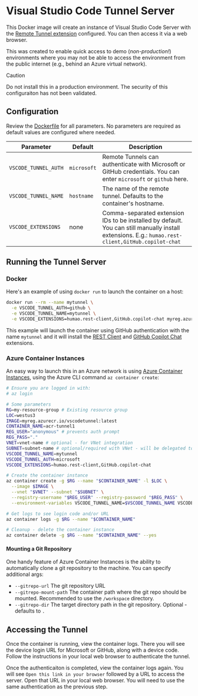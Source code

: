 # Visual Studio Code Tunnel Server

This Docker image will create an instance of Visual Studio Code Server with the [Remote Tunnel extension](https://code.visualstudio.com/docs/remote/tunnels) configured. You can then access it via a web browser.

This was created to enable quick access to demo (_non-production!_) environments where you may not be able to access the environment from the public internet (e.g., behind an Azure virtual network).

> [!CAUTION]
> Do not install this in a production environment. The security of this configuraiton has not been validated.

## Configuration

Review the [Dockerfile](Dockerfile) for all parameters. No parameters are required as default values are configured where needed.

| Parameter | Default | Description |
| --- | --- | --- |
| `VSCODE_TUNNEL_AUTH` | `microsoft` | Remote Tunnels can authenticate with Microsoft or GitHub credentials. You can enter `microsoft` or `github` here. |
| `VSCODE_TUNNEL_NAME` | `hostname` | The name of the remote tunnel. Defaults to the container's hostname. |
| `VSCODE_EXTENSIONS` | none | Comma-separated extension IDs to be installed by default. You can still manually install extensions. E.g.: `humao.rest-client,GitHub.copilot-chat` |

## Running the Tunnel Server

### Docker

Here's an example of using `docker run` to launch the container on a host:

```bash
docker run --rm --name mytunnel \
  -e VSCODE_TUNNEL_AUTH=github \
  -e VSCODE_TUNNEL_NAME=mytunnel \
  -e VSCODE_EXTENSIONS=humao.rest-client,GitHub.copilot-chat myreg.azurecr.io/vscodetunnel:latest
```

This example will launch the container using GitHub authentication with the name `mytunnel` and it will install the [REST Client](https://marketplace.visualstudio.com/items?itemName=humao.rest-client) and [GitHub Copilot Chat](https://marketplace.visualstudio.com/items?itemName=github.copilot-chat) extensions.

### Azure Container Instances

An easy way to launch this in an Azure network is using [Azure Container Instances](https://learn.microsoft.com/en-us/azure/container-instances/), using the Azure CLI command `az container create`:

```bash
# Ensure you are logged in with:
# az login

# Some parameters
RG=my-resource-group # Existing resource group
LOC=westus3
IMAGE=myreg.azurecr.io/vscodetunnel:latest
CONTAINER_NAME=acr-tunnel1
REG_USER="anonymous" # prevents auth prompt
REG_PASS="."
VNET=vnet-name # optional - for VNet integration
SUBNET=subnet-name # optional/required with VNet - will be delegated to ACI
VSCODE_TUNNEL_NAME=mytunnel
VSCODE_TUNNEL_AUTH=microsoft
VSCODE_EXTENSIONS=humao.rest-client,GitHub.copilot-chat

# Create the container instance
az container create -g $RG --name "$CONTAINER_NAME" -l $LOC \
  --image $IMAGE \
  --vnet "$VNET" --subnet "$SUBNET" \
  --registry-username "$REG_USER" --registry-password "$REG_PASS" \
  --environment-variables VSCODE_TUNNEL_NAME=$VSCODE_TUNNEL_NAME VSCODE_TUNNEL_AUTH=$VSCODE_TUNNEL_AUTH VSCODE_EXTENSIONS=$VSCODE_EXTENSIONS

# Get logs to see login code and/or URL
az container logs -g $RG --name "$CONTAINER_NAME"

# Cleanup - delete the container instance
az container delete -g $RG --name "$CONTAINER_NAME" --yes
```

#### Mounting a Git Repository

One handy feature of Azure Container Instances is the ability to automatically clone a git repository to the machine.  You can specify additional args:

- `--gitrepo-url` The git repository URL
- `--gitrepo-mount-path` The container path where the git repo should be mounted. Recommended to use the `/workspace` directory.
- `--gitrepo-dir` The target directory path in the git repository. Optional - defaults to `.`

## Accessing the Tunnel

Once the container is running, view the container logs. There you will see the device login URL for Microsoft or GitHub, along with a device code. Follow the instructions in your local web browser to authenticate the tunnel.

Once the authenticaiton is completed, view the container logs again. You will see `Open this link in your browser` followed by a URL to access the server. Open that URL in your local web browser. You will need to use the same authentication as the previous step.
